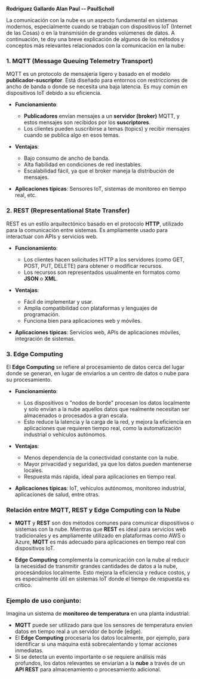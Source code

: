 **Rodriguez Gallardo Alan Paul -- PaulScholl**

La comunicación con la nube es un aspecto fundamental en sistemas modernos, especialmente cuando se trabajan con dispositivos IoT (Internet de las Cosas) o en la transmisión de grandes volúmenes de datos. A continuación, te doy una breve explicación de algunos de los métodos y conceptos más relevantes relacionados con la comunicación en la nube:

### **1. MQTT (Message Queuing Telemetry Transport)**
MQTT es un protocolo de mensajería ligero y basado en el modelo **publicador-suscriptor**. Está diseñado para entornos con restricciones de ancho de banda o donde se necesita una baja latencia. Es muy común en dispositivos IoT debido a su eficiencia.

- **Funcionamiento**: 
  - **Publicadores** envían mensajes a un **servidor (broker)** MQTT, y estos mensajes son recibidos por los **suscriptores**.
  - Los clientes pueden suscribirse a temas (topics) y recibir mensajes cuando se publica algo en esos temas.
  
- **Ventajas**:
  - Bajo consumo de ancho de banda.
  - Alta fiabilidad en condiciones de red inestables.
  - Escalabilidad fácil, ya que el broker maneja la distribución de mensajes.

- **Aplicaciones típicas**: Sensores IoT, sistemas de monitoreo en tiempo real, etc.

### **2. REST (Representational State Transfer)**
REST es un estilo arquitectónico basado en el protocolo **HTTP**, utilizado para la comunicación entre sistemas. Es ampliamente usado para interactuar con APIs y servicios web.

- **Funcionamiento**:
  - Los clientes hacen solicitudes HTTP a los servidores (como GET, POST, PUT, DELETE) para obtener o modificar recursos.
  - Los recursos son representados usualmente en formatos como **JSON** o **XML**.

- **Ventajas**:
  - Fácil de implementar y usar.
  - Amplia compatibilidad con plataformas y lenguajes de programación.
  - Funciona bien para aplicaciones web y móviles.

- **Aplicaciones típicas**: Servicios web, APIs de aplicaciones móviles, integración de sistemas.

### **3. Edge Computing**
El **Edge Computing** se refiere al procesamiento de datos cerca del lugar donde se generan, en lugar de enviarlos a un centro de datos o nube para su procesamiento.

- **Funcionamiento**:
  - Los dispositivos o "nodos de borde" procesan los datos localmente y solo envían a la nube aquellos datos que realmente necesitan ser almacenados o procesados a gran escala.
  - Esto reduce la latencia y la carga de la red, y mejora la eficiencia en aplicaciones que requieren tiempo real, como la automatización industrial o vehículos autónomos.

- **Ventajas**:
  - Menos dependencia de la conectividad constante con la nube.
  - Mayor privacidad y seguridad, ya que los datos pueden mantenerse locales.
  - Respuesta más rápida, ideal para aplicaciones en tiempo real.

- **Aplicaciones típicas**: IoT, vehículos autónomos, monitoreo industrial, aplicaciones de salud, entre otras.

### **Relación entre MQTT, REST y Edge Computing con la Nube**
- **MQTT** y **REST** son dos métodos comunes para comunicar dispositivos o sistemas con la nube. Mientras que **REST** es ideal para servicios web tradicionales y es ampliamente utilizado en plataformas como AWS o Azure, **MQTT** es más adecuado para aplicaciones en tiempo real con dispositivos IoT.
  
- **Edge Computing** complementa la comunicación con la nube al reducir la necesidad de transmitir grandes cantidades de datos a la nube, procesándolos localmente. Esto mejora la eficiencia y reduce costos, y es especialmente útil en sistemas IoT donde el tiempo de respuesta es crítico.

### **Ejemplo de uso conjunto:**
Imagina un sistema de **monitoreo de temperatura** en una planta industrial:
- **MQTT** puede ser utilizado para que los sensores de temperatura envíen datos en tiempo real a un servidor de borde (edge).
- El **Edge Computing** procesaría los datos localmente, por ejemplo, para identificar si una máquina está sobrecalentando y tomar acciones inmediatas.
- Si se detecta un evento importante o se requiere análisis más profundos, los datos relevantes se enviarían a la **nube** a través de un **API REST** para almacenamiento o procesamiento adicional.
